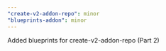 ```yaml
---
"create-v2-addon-repo": minor
"blueprints-addon": minor
---
```


Added blueprints for create-v2-addon-repo (Part 2)
